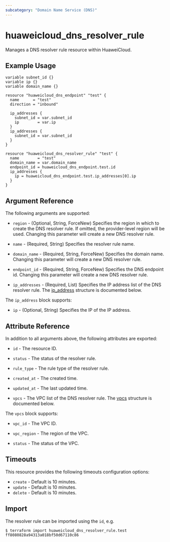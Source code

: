 ```yaml
---
subcategory: "Domain Name Service (DNS)"
---
```


# huaweicloud_dns_resolver_rule

Manages a DNS resolver rule resource within HuaweiCloud.

## Example Usage

```hcl
variable subnet_id {}
variable ip {}
variable domain_name {}

resource "huaweicloud_dns_endpoint" "test" {
  name      = "test"
  direction = "inbound"

  ip_addresses {
    subnet_id = var.subnet_id
    ip        = var.ip
  }
  ip_addresses {
    subnet_id = var.subnet_id
  }
}

resource "huaweicloud_dns_resolver_rule" "test" {
  name        = "test"
  domain_name = var.domain_name
  endpoint_id = huaweicloud_dns_endpoint.test.id
  ip_addresses {
    ip = huaweicloud_dns_endpoint.test.ip_addresses[0].ip
  }
}
```

## Argument Reference

The following arguments are supported:

* `region` - (Optional, String, ForceNew) Specifies the region in which to create the DNS resolver rule.
  If omitted, the provider-level region will be used. Changing this parameter will create a new DNS resolver rule.

* `name` - (Required, String) Specifies the resolver rule name.

* `domain_name` - (Required, String, ForceNew) Specifies the domain name. Changing this parameter will create
  a new DNS resolver rule.

* `endpoint_id` - (Required, String, ForceNew) Specifies the DNS endpoint id. Changing this parameter will create
  a new DNS resolver rule.

* `ip_addresses` - (Required, List) Specifies the IP address list of the DNS resolver rule.
  The [ip_address](#Address) structure is documented below.

<a name="Address"></a>
The `ip_address` block supports:

* `ip` - (Optional, String) Specifies the IP of the IP address.

## Attribute Reference

In addition to all arguments above, the following attributes are exported:

* `id` - The resource ID.

* `status` - The status of the resolver rule.

* `rule_type` - The rule type of the resolver rule.

* `created_at` - The created time.

* `updated_at` - The last updated time.

* `vpcs` - The VPC list of the DNS resolver rule.
  The [vpcs](#Dns_vpcs) structure is documented below.

<a name="Dns_vpcs"></a>
The `vpcs` block supports:

* `vpc_id` - The VPC ID.

* `vpc_region` - The region of the VPC.

* `status` - The status of the VPC.

## Timeouts

This resource provides the following timeouts configuration options:

* `create` - Default is 10 minutes.
* `update` - Default is 10 minutes.
* `delete` - Default is 10 minutes.

## Import

The resolver rule can be imported using the `id`, e.g.

```
$ terraform import huaweicloud_dns_resolver_rule.test ff8080828a94313a018bf50d67110c86
```
